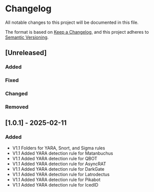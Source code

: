 # Changelog

All notable changes to this project will be documented in this file.

The format is based on [Keep a Changelog](https://keepachangelog.com/en/1.1.0/),
and this project adheres to [Semantic Versioning](https://semver.org/spec/v2.0.0.html).

## [Unreleased]

### Added

### Fixed

### Changed

### Removed

## [1.0.1] - 2025-02-11

### Added

- V1.1 Folders for YARA, Snort, and Sigma rules
- V1.1 Added YARA detection rule for Matanbuchus
- V1.1 Added YARA detection rule for QBOT
- V1.1 Added YARA detection rule for AsyncRAT
- V1.1 Added YARA detection rule for DarkGate
- V1.1 Added YARA detection rule for Latrodectus
- V1.1 Added YARA detection rule for Pikabot
- V1.1 Added YARA detection rule for IcedID